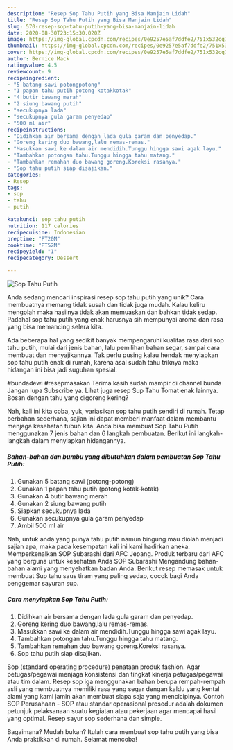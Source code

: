 ```yaml
---
description: "Resep Sop Tahu Putih yang Bisa Manjain Lidah"
title: "Resep Sop Tahu Putih yang Bisa Manjain Lidah"
slug: 570-resep-sop-tahu-putih-yang-bisa-manjain-lidah
date: 2020-08-30T23:15:30.020Z
image: https://img-global.cpcdn.com/recipes/0e9257e5af7ddfe2/751x532cq70/sop-tahu-putih-foto-resep-utama.jpg
thumbnail: https://img-global.cpcdn.com/recipes/0e9257e5af7ddfe2/751x532cq70/sop-tahu-putih-foto-resep-utama.jpg
cover: https://img-global.cpcdn.com/recipes/0e9257e5af7ddfe2/751x532cq70/sop-tahu-putih-foto-resep-utama.jpg
author: Bernice Mack
ratingvalue: 4.5
reviewcount: 9
recipeingredient:
- "5 batang sawi potongpotong"
- "1 papan tahu putih potong kotakkotak"
- "4 butir bawang merah"
- "2 siung bawang putih"
- "secukupnya lada"
- "secukupnya gula garam penyedap"
- "500 ml air"
recipeinstructions:
- "Didihkan air bersama dengan lada gula garam dan penyedap."
- "Goreng kering duo bawang,lalu remas-remas."
- "Masukkan sawi ke dalam air mendidih.Tunggu hingga sawi agak layu."
- "Tambahkan potongan tahu.Tunggu hingga tahu matang."
- "Tambahkan remahan duo bawang goreng.Koreksi rasanya."
- "Sop tahu putih siap disajikan."
categories:
- Resep
tags:
- sop
- tahu
- putih

katakunci: sop tahu putih 
nutrition: 117 calories
recipecuisine: Indonesian
preptime: "PT20M"
cooktime: "PT52M"
recipeyield: "1"
recipecategory: Dessert

---
```



![Sop Tahu Putih](https://img-global.cpcdn.com/recipes/0e9257e5af7ddfe2/751x532cq70/sop-tahu-putih-foto-resep-utama.jpg)

Anda sedang mencari inspirasi resep sop tahu putih yang unik? Cara membuatnya memang tidak susah dan tidak juga mudah. Kalau keliru mengolah maka hasilnya tidak akan memuaskan dan bahkan tidak sedap. Padahal sop tahu putih yang enak harusnya sih mempunyai aroma dan rasa yang bisa memancing selera kita.

Ada beberapa hal yang sedikit banyak mempengaruhi kualitas rasa dari sop tahu putih, mulai dari jenis bahan, lalu pemilihan bahan segar, sampai cara membuat dan menyajikannya. Tak perlu pusing kalau hendak menyiapkan sop tahu putih enak di rumah, karena asal sudah tahu triknya maka hidangan ini bisa jadi suguhan spesial.

#bundadewi #resepmasakan Terima kasih sudah mampir di channel bunda Jangan lupa Subscribe ya. Lihat juga resep Sup Tahu Tomat enak lainnya. Bosan dengan tahu yang digoreng kering?


Nah, kali ini kita coba, yuk, variasikan sop tahu putih sendiri di rumah. Tetap berbahan sederhana, sajian ini dapat memberi manfaat dalam membantu menjaga kesehatan tubuh kita. Anda bisa membuat Sop Tahu Putih menggunakan 7 jenis bahan dan 6 langkah pembuatan. Berikut ini langkah-langkah dalam menyiapkan hidangannya.

<!--inarticleads1-->

##### Bahan-bahan dan bumbu yang dibutuhkan dalam pembuatan Sop Tahu Putih:

1. Gunakan 5 batang sawi (potong-potong)
1. Gunakan 1 papan tahu putih (potong kotak-kotak)
1. Gunakan 4 butir bawang merah
1. Gunakan 2 siung bawang putih
1. Siapkan secukupnya lada
1. Gunakan secukupnya gula garam penyedap
1. Ambil 500 ml air


Nah, untuk anda yang punya tahu putih namun bingung mau diolah menjadi sajian apa, maka pada kesempatan kali ini kami hadirkan aneka. Memperkenalkan SOP Subarashi dari AFC Jepang. Produk terbaru dari AFC yang berguna untuk kesehatan Anda SOP Subarashi Mengandung bahan-bahan alami yang menyehatkan badan Anda. Berikut resep memasak untuk membuat Sup tahu saus tiram yang paling sedap, cocok bagi Anda penggemar sayuran sup. 

<!--inarticleads2-->

##### Cara menyiapkan Sop Tahu Putih:

1. Didihkan air bersama dengan lada gula garam dan penyedap.
1. Goreng kering duo bawang,lalu remas-remas.
1. Masukkan sawi ke dalam air mendidih.Tunggu hingga sawi agak layu.
1. Tambahkan potongan tahu.Tunggu hingga tahu matang.
1. Tambahkan remahan duo bawang goreng.Koreksi rasanya.
1. Sop tahu putih siap disajikan.


Sop (standard operating procedure) penataan produk fashion. Agar petugas/pegawai menjaga konsistensi dan tingkat kinerja petugas/pegawai atau tim dalam. Resep sop iga menggunakan bahan berupa rempah-rempah asli yang membuatnya memiliki rasa yang segar dengan kaldu yang kental alami yang kami jamin akan membuat siapa saja yang mencicipinya. Contoh SOP Perusahaan - SOP atau standar operasional prosedur adalah dokumen petunjuk pelaksanaan suatu kegiatan atau pekerjaan agar mencapai hasil yang optimal. Resep sayur sop sederhana dan simple. 

Bagaimana? Mudah bukan? Itulah cara membuat sop tahu putih yang bisa Anda praktikkan di rumah. Selamat mencoba!
